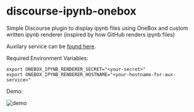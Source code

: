 # discourse-ipynb-onebox

Simple Discourse plugin to display ipynb files using OneBox and custom written ipynb renderer (inspired by how GitHub renders ipynb files)

Auxilary service can be [found here](https://github.com/skbly7/discourse-ipynb-onebox-service).

Required Environment Variables:
```
export ONEBOX_IPYNB_RENDERER_SECRET="<your-secret>"
export ONEBOX_IPYNB_RENDERER_HOSTNAME="<your-hostname-for-aux-service>"
```

Demo:

![demo](https://raw.githubusercontent.com/skbly7/discourse-ipynb-onebox/master/demo.jpg)

